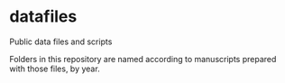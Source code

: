 # datafiles
Public data files and scripts

Folders in this repository are named according to manuscripts prepared with those files, by year.
